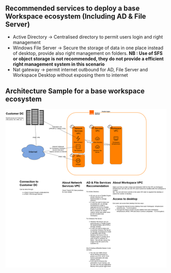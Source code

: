## Recommended services to deploy a base Workspace ecosystem (Including AD & File Server)

- Active Directory → Centralised directory to permit users login and right management
- Windows File Server → Secure the storage of data in one place instead of desktop, provide also right management on folders.
  **NB : Use of SFS or object storage is not recommended, they do not provide a efficient right management system in this scenario**
- Nat gateway → permit internet outbound for AD, File Server and Workspace Desktop without exposing them to internet

## Architecture Sample for a base workspace ecosystem

![img](https://github.com/FlexibleEngineCloud/wiki-doc/blob/master/uploads/workspace_base_ecosystem.png?raw=true)